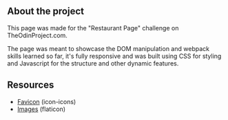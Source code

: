 ## About the project

This page was made for the "Restaurant Page" challenge on TheOdinProject.com.

The page was meant to showcase the DOM manipulation and webpack skills learned so far, it's fully responsive and was built using CSS for styling and Javascript for the structure and other dynamic features.

## Resources

- [Favicon](https://icon-icons.com) (icon-icons)
- [Images](https://www.flaticon.com) (flaticon)
